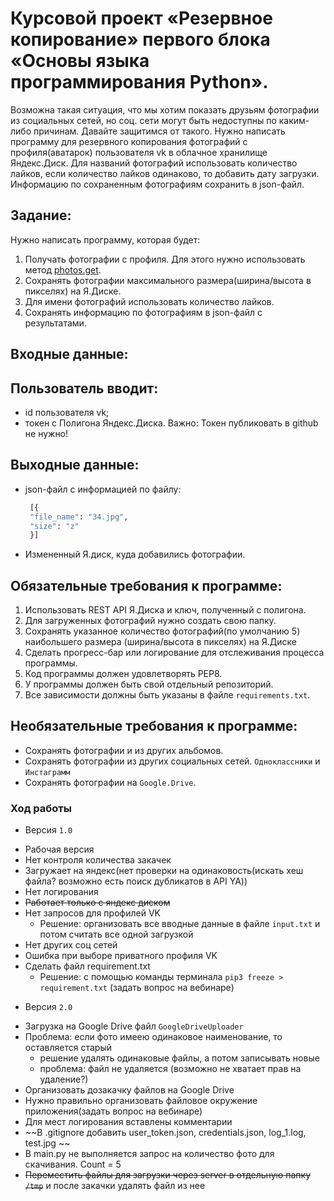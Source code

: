 # Курсовой проект «Резервное копирование» первого блока «Основы языка программирования Python».

Возможна такая ситуация, что мы хотим показать друзьям фотографии из социальных сетей, но соц. сети могут быть недоступны по каким-либо причинам. Давайте защитимся от такого.
Нужно написать программу для резервного копирования фотографий с профиля(аватарок) пользователя vk в облачное хранилище Яндекс.Диск.
Для названий фотографий использовать количество лайков, если количество лайков одинаково, то добавить дату загрузки.
Информацию по сохраненным фотографиям сохранить в json-файл.

## Задание:

Нужно написать программу, которая будет:

1. Получать фотографии с профиля. Для этого нужно использовать метод [photos.get](https://dev.vk.com/method/photos.get).
2. Cохранять фотографии максимального размера(ширина/высота в пикселях) на Я.Диске.
3. Для имени фотографий использовать количество лайков.
4. Сохранять информацию по фотографиям в json-файл с результатами.

## Входные данные:

## Пользователь вводит:

* id пользователя vk;
* токен с Полигона Яндекс.Диска. Важно: Токен публиковать в github не нужно!

## Выходные данные:

* json-файл с информацией по файлу:
   ``` python
    [{
    "file_name": "34.jpg",
    "size": "z"
    }]
    ```
* Измененный Я.диск, куда добавились фотографии. ​ ​


## Обязательные требования к программе:

1. Использовать REST API Я.Диска и ключ, полученный с полигона.
2. Для загруженных фотографий нужно создать свою папку.
3. Сохранять указанное количество фотографий(по умолчанию 5) наибольшего размера (ширина/высота в пикселях) на Я.Диске
4. Сделать прогресс-бар или логирование для отслеживания процесса программы.
5. Код программы должен удовлетворять PEP8.
6. У программы должен быть свой отдельный репозиторий.
7. Все зависимости должны быть указаны в файле `requiremеnts.txt`. ​


## Необязательные требования к программе:

* Сохранять фотографии и из других альбомов.
* Сохранять фотографии из других социальных сетей. `Одноклассники` и `Инстаграмм`
* Сохранять фотографии на `Google.Drive`.


### Ход работы
* Версия `1.0`
+ Рабочая версия
+ Нет контроля количества закачек
+ Загружает на яндекс(нет проверки на одинаковость(искать хеш файла? возможно есть поиск дубликатов в API YA))
+ Нет логирования
+ ~~Работает только с яндекс диском~~
+ Нет запросов для профилей VK
    - Решение:  организовать все вводные данные в файле `input.txt` и потом считать все одной загрузкой
+ Нет других соц сетей
+ Ошибка при выборе приватного профиля VK
+ Сделать файл requirement.txt
    - Решение:  с помощью команды терминала `pip3 freeze > requirement.txt` (задать вопрос на вебинаре)

* Версия `2.0`
+ Загрузка на Google Drive файл `GoogleDriveUploader`
+ Проблема: если фото имеею одинаковое наименование, то оставляется старый
     - решение удалять  одинаковые файлы, а потом записывать новые
     - проблема:  файл не удаляется (возможно не хватает прав на удаление?)
+ Организовать дозакачку файлов на Google Drive
+ Нужно правильно организовать файловое окружение приложения(задать вопрос на вебинаре)
+ Для мест логирования вставлены комментарии
+ ~~В .gitignore добавить user_token.json, credentials.json, log_1.log, test.jpg ~~
+ В main.py не выполняется запрос на количество фото для скачивания. Count = 5 
+ ~~Переместить файлы для загрузки через server в отдельную папку `/tmp`~~ и после закачки удалять файл из нее



